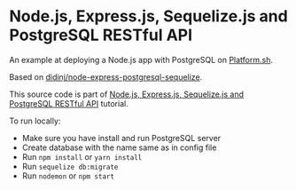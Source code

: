 # Node.js, Express.js, Sequelize.js and PostgreSQL RESTful API

An example at deploying a Node.js app with PostgreSQL on [Platform.sh](https://platform.sh/).

Based on [didinj/node-express-postgresql-sequelize](https://github.com/didinj/node-express-postgresql-sequelize/blob/master/package.json).

This source code is part of [Node.js, Express.js, Sequelize.js and PostgreSQL RESTful API](https://www.djamware.com/post/5b56a6cc80aca707dd4f65a9/nodejs-expressjs-sequelizejs-and-postgresql-restful-api) tutorial.

To run locally:

* Make sure you have install and run PostgreSQL server
* Create database with the name same as in config file
* Run `npm install` or `yarn install`
* Run `sequelize db:migrate`
* Run `nodemon` or `npm start`
